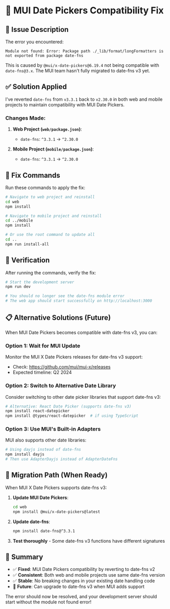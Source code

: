 # 🔧 MUI Date Pickers Compatibility Fix

## 🚨 **Issue Description**

The error you encountered:
```
Module not found: Error: Package path ./_lib/format/longFormatters is not exported from package date-fns
```

This is caused by `@mui/x-date-pickers@6.19.4` not being compatible with `date-fns@3.x`. The MUI team hasn't fully migrated to date-fns v3 yet.

## ✅ **Solution Applied**

I've reverted `date-fns` from `v3.3.1` back to `v2.30.0` in both web and mobile projects to maintain compatibility with MUI Date Pickers.

### **Changes Made:**

1. **Web Project (`web/package.json`)**:
   - `date-fns`: `^3.3.1` → `^2.30.0`

2. **Mobile Project (`mobile/package.json`)**:
   - `date-fns`: `^3.3.1` → `^2.30.0`

## 🔧 **Fix Commands**

Run these commands to apply the fix:

```bash
# Navigate to web project and reinstall
cd web
npm install

# Navigate to mobile project and reinstall  
cd ../mobile
npm install

# Or use the root command to update all
cd ..
npm run install-all
```

## 🎯 **Verification**

After running the commands, verify the fix:

```bash
# Start the development server
npm run dev

# You should no longer see the date-fns module error
# The web app should start successfully on http://localhost:3000
```

## 📋 **Alternative Solutions (Future)**

When MUI Date Pickers becomes compatible with date-fns v3, you can:

### **Option 1: Wait for MUI Update**
Monitor the MUI X Date Pickers releases for date-fns v3 support:
- Check: https://github.com/mui/mui-x/releases
- Expected timeline: Q2 2024

### **Option 2: Switch to Alternative Date Library**
Consider switching to other date picker libraries that support date-fns v3:

```bash
# Alternative: React Date Picker (supports date-fns v3)
npm install react-datepicker
npm install @types/react-datepicker  # if using TypeScript
```

### **Option 3: Use MUI's Built-in Adapters**
MUI also supports other date libraries:

```bash
# Using dayjs instead of date-fns
npm install dayjs
# Then use AdapterDayjs instead of AdapterDateFns
```

## 🔄 **Migration Path (When Ready)**

When MUI X Date Pickers supports date-fns v3:

1. **Update MUI Date Pickers**:
   ```bash
   cd web
   npm install @mui/x-date-pickers@latest
   ```

2. **Update date-fns**:
   ```bash
   npm install date-fns@^3.3.1
   ```

3. **Test thoroughly** - Some date-fns v3 functions have different signatures

## 📝 **Summary**

- ✅ **Fixed**: MUI Date Pickers compatibility by reverting to date-fns v2
- ✅ **Consistent**: Both web and mobile projects use same date-fns version
- ✅ **Stable**: No breaking changes in your existing date handling code
- 🔄 **Future**: Can upgrade to date-fns v3 when MUI adds support

The error should now be resolved, and your development server should start without the module not found error! 